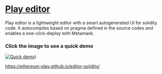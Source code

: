 # [Play editor](https://playproject.io/)

Play editor is a lightweight editor with a smart autogenerated UI for solidity code. 
It autocompiles based on pragma defined in the source codes and enables a one-click-deploy with Metamask.

### Click the image to see a quick demo
[![Quick demo](https://i.imgur.com/ZG5wYFV.png)](https://www.loom.com/share/eda49b7304bf4e568b83f90d4b99a813))

https://ethereum-play.github.io/editor-solidity/

